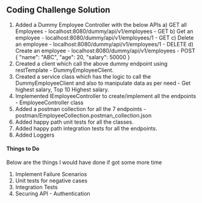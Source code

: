 ## Coding Challenge Solution

1. Added a Dummy Employee Controller with the below APIs
    a) GET all Employees - localhost:8080/dummy/api/v1/employees - GET
    b) Get an employee - localhost:8080/dummy/api/v1/employees/1 - GET
    c) Delete an employee - localhost:8080/dummy/api/v1/employees/1 - DELETE
    d) Create an employee - localhost:8080/dummy/api/v1/employees - POST
    {
        "name": "ABC",
        "age": 20,
        "salary": 50000
    }
2. Created a client which call the above dummy endpoint using restTemplate - DummyEmployeeClient.
3. Created a service class which has the logic to call the DummyEmployeeClient and also to manipulate data as per need - Get highest salary, Top 10 Highest salary.
4. Implemented IEmployeeController to create/implement all the endpoints - EmployeeController class
5. Added a postman collection for all the 7 endpoints - postman/EmployeeCollection.postman_collection.json
6. Added happy path unit tests for all the classes.
7. Added happy path integration tests for all the endpoints.
8. Added Loggers

#### Things to Do

Below are the things I would have done if got some more time

1. Implement Failure Scenarios
2. Unit tests for negative cases
3. Integration Tests
4. Securing API - Authentication
